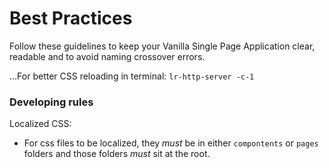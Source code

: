# Best Practices
Follow these guidelines to keep your Vanilla Single Page Application clear, readable and to avoid naming crossover errors.

...For better CSS reloading in terminal:
`lr-http-server -c-1`

### Developing rules

Localized CSS:
- For css files to be localized, they *must* be in either `compontents` or  `pages`  folders and those folders *must* sit at the root. 
